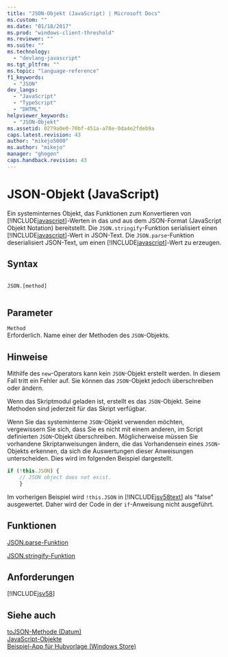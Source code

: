 ```yaml
---
title: "JSON-Objekt (JavaScript) | Microsoft Docs"
ms.custom: ""
ms.date: "01/18/2017"
ms.prod: "windows-client-threshold"
ms.reviewer: ""
ms.suite: ""
ms.technology: 
  - "devlang-javascript"
ms.tgt_pltfrm: ""
ms.topic: "language-reference"
f1_keywords: 
  - "JSON"
dev_langs: 
  - "JavaScript"
  - "TypeScript"
  - "DHTML"
helpviewer_keywords: 
  - "JSON-Objekt"
ms.assetid: 0279a0e0-70bf-451a-a78e-0da4e2fdeb9a
caps.latest.revision: 43
author: "mikejo5000"
ms.author: "mikejo"
manager: "ghogen"
caps.handback.revision: 43
---
```

# JSON-Objekt (JavaScript)
Ein systeminternes Objekt, das Funktionen zum Konvertieren von [!INCLUDE[javascript](../../includes/javascript-md.md)]\-Werten in das und aus dem JSON\-Format \(JavaScript Objekt Notation\) bereitstellt.  Die `JSON.stringify`\-Funktion serialisiert einen [!INCLUDE[javascript](../../includes/javascript-md.md)]\-Wert in JSON\-Text.  Die `JSON.parse`\-Funktion deserialisiert JSON\-Text, um einen [!INCLUDE[javascript](../../includes/javascript-md.md)]\-Wert zu erzeugen.  
  
## Syntax  
  
```  
  
JSON.[method]  
  
```  
  
## Parameter  
 `Method`  
 Erforderlich.  Name einer der Methoden des `JSON`\-Objekts.  
  
## Hinweise  
 Mithilfe des `new`\-Operators kann kein `JSON`\-Objekt erstellt werden.  In diesem Fall tritt ein Fehler auf.  Sie können das `JSON`\-Objekt jedoch überschreiben oder ändern.  
  
 Wenn das Skriptmodul geladen ist, erstellt es das `JSON`\-Objekt.  Seine Methoden sind jederzeit für das Skript verfügbar.  
  
 Wenn Sie das systeminterne `JSON`\-Objekt verwenden möchten, vergewissern Sie sich, dass Sie es nicht mit einem anderen, im Script definierten `JSON`\-Objekt überschreiben.  Möglicherweise müssen Sie vorhandene Skriptanweisungen ändern, die das Vorhandensein eines `JSON`\-Objekts erkennen, da sich die Auswertungen dieser Anweisungen unterscheiden.  Dies wird im folgenden Beispiel dargestellt.  
  
```javascript  
if (!this.JSON) {  
    // JSON object does not exist.  
    }  
```  
  
 Im vorherigen Beispiel wird `!this.JSON` in [!INCLUDE[jsv58text](../../includes/jsv58text-md.md)] als "false" ausgewertet.  Daher wird der Code in der `if`\-Anweisung nicht ausgeführt.  
  
## Funktionen  
 [JSON.parse\-Funktion](../../javascript/reference/json-parse-function-javascript.md)  
  
 [JSON.stringify\-Funktion](../../javascript/reference/json-stringify-function-javascript.md)  
  
## Anforderungen  
 [!INCLUDE[jsv58](../../includes/jsv58-md.md)]  
  
## Siehe auch  
 [toJSON\-Methode \(Datum\)](../../javascript/reference/tojson-method-date-javascript.md)   
 [JavaScript\-Objekte](../../javascript/reference/javascript-objects.md)   
 [Beispiel\-App für Hubvorlage \(Windows Store\)](http://code.msdn.microsoft.com/Hub-template-sample-with-4b70002d)